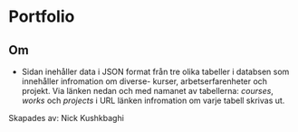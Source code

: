 # Portfolio
## Om
- Sidan inehåller data i JSON format från tre olika tabeller i databsen som innehåller infromation om diverse- kurser, arbetserfarenheter och projekt.
Via länken nedan och med namanet av tabellerna: *courses*, *works* och *projects* i URL länken infromation om varje tabell skrivas ut.

Skapades av: Nick Kushkbaghi